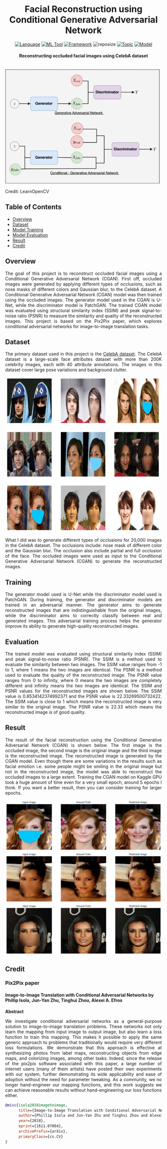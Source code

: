 <h1 align="center">Facial Reconstruction using Conditional Generative Adversarial Network</h1>

<div align="center">

[![Language](https://img.shields.io/badge/Python-darkblue.svg?style=flat&logo=python&logoColor=white)](https://www.python.org)
[![ML Tool](https://img.shields.io/badge/TensorFlow-FF6F00.svg?style=flat&logo=tensorflow&logoColor=white)](https://www.tensorflow.org/)
[![Framework](https://img.shields.io/badge/sklearn-darkorange.svg?style=flat&logo=scikit-learn&logoColor=white)](https://scikit-learn.org/stable/index.html)
![reposize](https://img.shields.io/github/repo-size/Oyebamiji-Micheal/Facial-Reconstruction-using-Conditional-Generative-Adversarial-Network)
[![Topic](https://img.shields.io/badge/Deep%20Learning-lightblue.svg?style=flat)]()
[![Model](https://img.shields.io/badge/Conditional%20GAN-lightgreen.svg?style=flat)](https://arxiv.org/abs/1611.04076)

</div>

<h4 align="center">Reconstructing occluded facial images using CelebA dataset</h4>

<br />

<img src="images/cover.jpg">
<p>Credit: LearnOpenCV</p>

<h2>Table of Contents</h2>

- [Overview](#overview)
- [Dataset](#dataset)
- [Model Training](#training)
- [Model Evaluation](#evaluation)
- [Result](#result)
- [Credit](#credit)

<a id="overview"></a>
<h2>Overview</h2>
<p align="justify">
The goal of this project is to reconstruct occluded facial images using a Conditional Generative Adversarial Network (CGAN). First off, occluded images were generated by applying different types of occlusions, such as nose masks of different colors and Gaussian blur, to the CelebA dataset. A Conditional Generative Adversarial Network (CGAN) model was then trained using the occluded images. The generator model used in the CGAN is U-Net, while the discriminator model is PatchGAN. The trained CGAN model was evaluated using structural similarity index (SSIM) and peak signal-to-noise ratio (PSNR) to measure the similarity and quality of the reconstructed images. This project is based on the Pix2Pix paper, which explores conditional adversarial networks for image-to-image translation tasks.
</p>

<a id="dataset"></a>
<h2>Dataset</h2>
<p align="justify">
The primary dataset used in this project is the <a href="https://www.kaggle.com/datasets/jessicali9530/celeba-dataset/data">CelebA dataset</a>. The CelebA dataset is a large-scale face attributes dataset with more than 200K celebrity images, each with 40 attribute annotations. The images in this dataset cover large pose variations and background clutter.</p>

<img src="images/dataset.jpg">

<p align="justify">What I did was to generate different types of occlusions for 20,000 images in the CelebA dataset. The occlusions include: nose mask of different color and the Gaussian blur. The occlusion also include partial and full occlusion of the face. The occluded images were used as input to the Conditional Generative Adversarial Network (CGAN) to generate the reconstructed images.</p>

<a id="training"></a>
<h2>Training</h2>
<p align="justify">
The generator model used is U-Net while the discriminator model used is PatchGAN. During training, the generator and discriminator models are trained in an adversarial manner. The generator aims to generate reconstructed images that are indistinguishable from the original images, while the discriminator aims to correctly classify between real and generated images. This adversarial training process helps the generator improve its ability to generate high-quality reconstructed images.
</p>

<a id="evaluation"></a>
<h2>Evaluation</h2>
<p align="justify">
The trained model was evaluated using structural similarity index (SSIM) and peak signal-to-noise ratio (PSNR). The SSIM is a method used to evaluate the similarity between two images. The SSIM value ranges from -1 to 1, where 1 means the two images are identical. The PSNR is a method used to evaluate the quality of the reconstructed image. The PSNR value ranges from 0 to infinity, where 0 means the two images are completely different and infinity means the two images are identical. The SSIM and PSNR values for the reconstructed images are shown below. The SSIM value is 0.8534142374992371 and the PSNR value is 22.33269500732422. The SSIM value is close to 1 which means the reconstructed image is very similar to the original image. The PSNR value is 22.33 which means the reconstructed image is of good quality. 
</p>

<a id="result"></a>
<h2>Result</h2>
<p align="justify">
The result of the facial reconstruction using the Conditional Generative Adversarial Network (CGAN) is shown below. The first image is the occluded image, the second image is the original image and the third image is the reconstructed image. The reconstructed image is generated by the CGAN model. Even though there are some variations in the results such as facial emotion i.e. some people might be smiling in the original image but not in the reconstructed image, the model was able to reconstruct the occluded images to a large extent. Training the CGAN model on Kaggle GPU took a huge amount of time even for a very small epoch, around 5 epochs I think. If you want a better result, then you can consider training for larger epochs.</p>
</p>

<img src="images/result-1.jpg">

<img src="images/result-2.jpg">

<img src="images/result-3.jpg">

<a id="credit"></a>
<h2>Credit</h2>
<h3>Pix2Pix paper</h3>
<h4>Image-to-Image Translation with Conditional Adversarial Networks by Phillip Isola, Jun-Yan Zhu, Tinghui Zhou, Alexei A. Efros</h4>
<strong>Abstract</strong>
<p align="justify">
We investigate conditional adversarial networks as a general-purpose solution to image-to-image translation problems. These networks not only learn the mapping from input image to output image, but also learn a loss function to train this mapping. This makes it possible to apply the same generic approach to problems that traditionally would require very different loss formulations. We demonstrate that this approach is effective at synthesizing photos from label maps, reconstructing objects from edge maps, and colorizing images, among other tasks. Indeed, since the release of the pix2pix software associated with this paper, a large number of internet users (many of them artists) have posted their own experiments with our system, further demonstrating its wide applicability and ease of adoption without the need for parameter tweaking. As a community, we no longer hand-engineer our mapping functions, and this work suggests we can achieve reasonable results without hand-engineering our loss functions either.
</p>


```bibtex
@misc{isola2018imagetoimage,
      title={Image-to-Image Translation with Conditional Adversarial Networks}, 
      author={Phillip Isola and Jun-Yan Zhu and Tinghui Zhou and Alexei A. Efros},
      year={2018},
      eprint={1611.07004},
      archivePrefix={arXiv},
      primaryClass={cs.CV}
}
